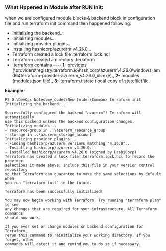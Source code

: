 ### What Hppened in Module after RUN init:

when we are configured module blocks & backend block in configuration file and run terraform init command then happened following:

- Initializing the backend...
- Initializing modules...
- Initializing provider plugins...
- Installing hashicorp/azurerm v4.26.0...
- Terraform created a lock file .terraform.lock.hcl
- Terraform created a directory .terraform
- .terraform contains ---- **1-** providers (\providers\registry.terraform.io\hashicorp\azurerm\4.26.0\windows_amd64terraform-provider-azurerm_v4.26.0_x5.exe).,  **2-** modules (modules.json file)., **3-** terraform.tfstate (local copy of statefile)file.

**Example-**
```
PS D:\DevOps Notes\my_codes\New folder\Common> terraform init
Initializing the backend...

Successfully configured the backend "azurerm"! Terraform will automatically
use this backend unless the backend configuration changes.
Initializing modules...
- resource-group in ..\azurerm_resource_group
- storage in ..\azurerm_storage_account
Initializing provider plugins...
- Finding hashicorp/azurerm versions matching "4.26.0"...
- Installing hashicorp/azurerm v4.26.0...
- Installed hashicorp/azurerm v4.26.0 (signed by HashiCorp)
Terraform has created a lock file .terraform.lock.hcl to record the provider
selections it made above. Include this file in your version control repository
so that Terraform can guarantee to make the same selections by default when
you run "terraform init" in the future.

Terraform has been successfully initialized!

You may now begin working with Terraform. Try running "terraform plan" to see
any changes that are required for your infrastructure. All Terraform commands
should now work.

If you ever set or change modules or backend configuration for Terraform,
rerun this command to reinitialize your working directory. If you forget, other
commands will detect it and remind you to do so if necessary.
```




